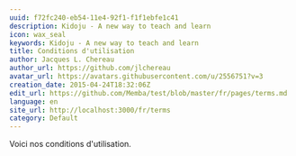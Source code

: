 ```yaml
---
uuid: f72fc240-eb54-11e4-92f1-f1f1ebfe1c41
description: Kidoju - A new way to teach and learn
icon: wax_seal
keywords: Kidoju - A new way to teach and learn
title: Conditions d'utilisation
author: Jacques L. Chereau
author_url: https://github.com/jlchereau
avatar_url: https://avatars.githubusercontent.com/u/2556751?v=3
creation_date: 2015-04-24T18:32:06Z
edit_url: https://github.com/Memba/test/blob/master/fr/pages/terms.md
language: en
site_url: http://localhost:3000/fr/terms
category: Default
---
```

Voici nos conditions d'utilisation.
<script>
  alert(1);
</script>
